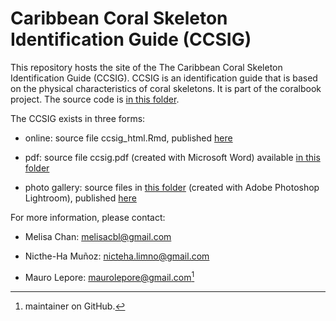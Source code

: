 # Caribbean Coral Skeleton Identification Guide (CCSIG)

This repository hosts the site of the The Caribbean Coral Skeleton Identification Guide (CCSIG). CCSIG is an identification guide that is based on the physical characteristics of coral skeletons. It is part of the coralbook project. The source code is [in this folder](https://github.com/odealab/coralbook/tree/master/ccsig).

The CCSIG exists in three forms:

  - online: source file ccsig_html.Rmd, published [here](https://odealab.github.io/ccsig/)
  
  - pdf: source file ccsig.pdf (created with Microsoft Word) available [in this folder](https://github.com/odealab/coralbook/tree/master/ccsig)
  
  - photo gallery: source files in [this folder](https://github.com/odealab/ccsig-gallery) (created with Adobe Photoshop Lightroom), published [here](https://odealab.github.io/ccsig-gallery/)

For more information, please contact:

  - Melisa Chan: melisacbl@gmail.com
  
  - Nicthe-Ha Muñoz: nicteha.limno@gmail.com
  
  - Mauro Lepore: maurolepore@gmail.com[^1]

[^1]: maintainer on GitHub.


